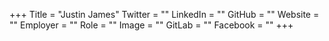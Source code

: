 +++
Title = "Justin James"
Twitter = ""
LinkedIn = ""
GitHub = ""
Website = ""
Employer = ""
Role = ""
Image = ""
GitLab = ""
Facebook = ""
+++
